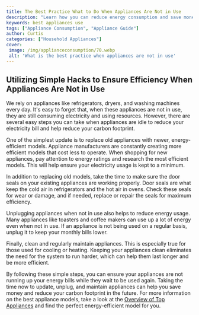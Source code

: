 ```yaml
---
title: The Best Practice What to Do When Appliances Are Not in Use
description: "Learn how you can reduce energy consumption and save money while protecting the environment with these tips on what to do when your appliances are not in use"
keywords: best appliances use
tags: ["Appliance Consumption", "Appliance Guide"]
author: Curtis
categories: ["Household Appliances"]
cover: 
 image: /img/applianceconsumption/70.webp
 alt: 'What is the best practice when appliances are not in use'
---
```

## Utilizing Simple Hacks to Ensure Efficiency When Appliances Are Not in Use

We rely on appliances like refrigerators, dryers, and washing machines every day. It's easy to forget that, when these appliances are not in use, they are still consuming electricity and using resources. However, there are several easy steps you can take when appliances are idle to reduce your electricity bill and help reduce your carbon footprint.

One of the simplest update is to replace old appliances with newer, energy-efficient models. Appliance manufacturers are constantly creating more efficient models that cost less to operate. When shopping for new appliances, pay attention to energy ratings and research the most efficient models. This will help ensure your electricity usage is kept to a minimum.

In addition to replacing old models, take the time to make sure the door seals on your existing appliances are working properly. Door seals are what keep the cold air in refrigerators and the hot air in ovens. Check these seals for wear or damage, and if needed, replace or repair the seals for maximum efficiency.

Unplugging appliances when not in use also helps to reduce energy usage. Many appliances like toasters and coffee makers can use up a lot of energy even when not in use. If an appliance is not being used on a regular basis, unplug it to keep your monthly bills lower.

Finally, clean and regularly maintain appliances. This is especially true for those used for cooling or heating. Keeping your appliances clean eliminates the need for the system to run harder, which can help them last longer and be more efficient.

By following these simple steps, you can ensure your appliances are not running up your energy bills while they wait to be used again. Taking the time now to update, unplug, and maintain appliances can help you save money and reduce your carbon footprint in the future. For more information on the best appliance models, take a look at the [Overview of Top Appliances](./pages/appliance-overview) and find the perfect energy-efficient model for you.
